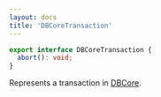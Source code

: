 ```yaml
---
layout: docs
title: 'DBCoreTransaction'
---
```


```ts
export interface DBCoreTransaction {
  abort(): void;
}
```
Represents a transaction in [DBCore](DBCore).

